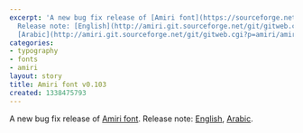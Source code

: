 ```yaml
---
excerpt: 'A new bug fix release of [Amiri font](https://sourceforge.net/projects/amiri).
  Release note: [English](http://amiri.git.sourceforge.net/git/gitweb.cgi?p=amiri/amiri;a=blob;f=documentation/NEWS.txt;h=2bbfab0fd74af5b0321e9b5ce87ee540a26b0d32),
  [Arabic](http://amiri.git.sourceforge.net/git/gitweb.cgi?p=amiri/amiri;a=blob;f=documentation/NEWS-Arabic.txt;h=4206207c872b47d718b40324fa571eced8ef869b).'
categories:
- typography
- fonts
- amiri
layout: story
title: Amiri font v0.103
created: 1338475793
---
```

A new bug fix release of [Amiri font](https://sourceforge.net/projects/amiri). Release note: [English](http://amiri.git.sourceforge.net/git/gitweb.cgi?p=amiri/amiri;a=blob;f=documentation/NEWS.txt;h=2bbfab0fd74af5b0321e9b5ce87ee540a26b0d32), [Arabic](http://amiri.git.sourceforge.net/git/gitweb.cgi?p=amiri/amiri;a=blob;f=documentation/NEWS-Arabic.txt;h=4206207c872b47d718b40324fa571eced8ef869b).
